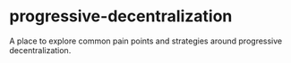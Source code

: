 # progressive-decentralization
A place to explore common pain points and strategies around progressive decentralization.
